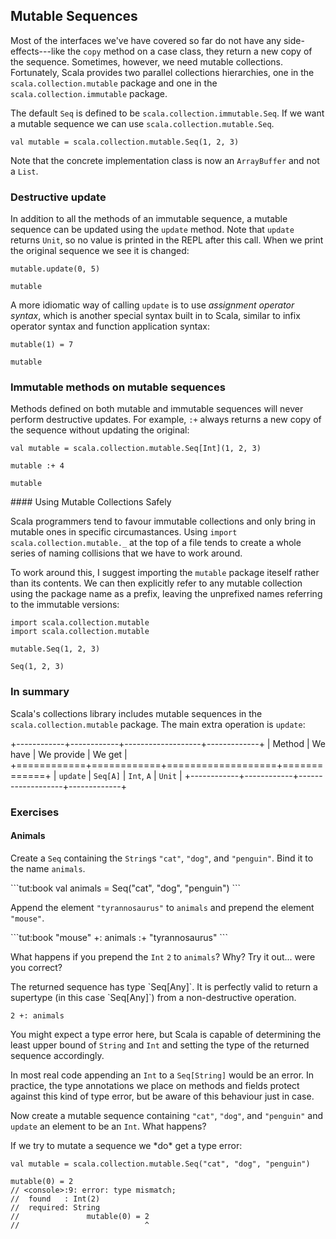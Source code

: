 ## Mutable Sequences

Most of the interfaces we've have covered so far do not have any side-effects---like the `copy` method on a case class, they return a new copy of the sequence. Sometimes, however, we need mutable collections. Fortunately, Scala provides two parallel collections hierarchies, one in the `scala.collection.mutable` package and one in the `scala.collection.immutable` package.

The default `Seq` is defined to be `scala.collection.immutable.Seq`. If we want a mutable sequence we can use `scala.collection.mutable.Seq`.

```tut:book
val mutable = scala.collection.mutable.Seq(1, 2, 3)
```

Note that the concrete implementation class is now an `ArrayBuffer` and not a `List`.

### Destructive update

In addition to all the methods of an immutable sequence, a mutable sequence can be updated using the `update` method. Note that `update` returns `Unit`, so no value is printed in the REPL after this call. When we print the original sequence we see it is changed:

```tut:book:silent
mutable.update(0, 5)
```

```tut:book
mutable
```

A more idiomatic way of calling `update` is to use *assignment operator syntax*, which is another special syntax built in to Scala, similar to infix operator syntax and function application syntax:

```tut:book:silent
mutable(1) = 7
```

```tut:book
mutable
```

### Immutable methods on mutable sequences

Methods defined on both mutable and immutable sequences will never perform destructive updates. For example, `:+` always returns a new copy of the sequence without updating the original:

```tut:book
val mutable = scala.collection.mutable.Seq[Int](1, 2, 3)

mutable :+ 4

mutable
```

<div class="callout callout-info">
#### Using Mutable Collections Safely

Scala programmers tend to favour immutable collections and only bring in mutable ones in specific circumastances. Using `import scala.collection.mutable._` at the top of a file tends to create a whole series of naming collisions that we have to work around.

To work around this, I suggest importing the `mutable` package iteself rather than its contents. We can then explicitly refer to any mutable collection using the package name as a prefix, leaving the unprefixed names referring to the immutable versions:

```tut:book:silent
import scala.collection.mutable
import scala.collection.mutable
```

```tut:book
mutable.Seq(1, 2, 3)

Seq(1, 2, 3)
```
</div>

### In summary

Scala's collections library includes mutable sequences in the `scala.collection.mutable` package. The main extra operation is `update`:

+------------+------------+-------------------+-------------+
| Method     | We have    | We provide        | We get      |
+============+============+===================+=============+
| `update`   | `Seq[A]`   | `Int`, `A`        | `Unit`      |
+------------+------------+-------------------+-------------+


### Exercises

#### Animals

Create a `Seq` containing the `String`s `"cat"`, `"dog"`, and `"penguin"`. Bind it to the name `animals`.

<div class="solution">
```tut:book
val animals = Seq("cat", "dog", "penguin")
```
</div>

Append the element `"tyrannosaurus"` to `animals` and prepend the element `"mouse"`.

<div class="solution">
```tut:book
"mouse" +: animals :+ "tyrannosaurus"
```
</div>

What happens if you prepend the `Int` `2` to `animals`? Why? Try it out... were you correct?

<div class="solution">
The returned sequence has type `Seq[Any]`.  It is perfectly valid to return a supertype (in this case `Seq[Any]`) from a non-destructive operation.

```tut:book
2 +: animals
```

You might expect a type error here, but Scala is capable of determining the least upper bound of `String` and `Int` and setting the type of the returned sequence accordingly.

In most real code appending an `Int` to a `Seq[String]` would be an error. In practice, the type annotations we place on methods and fields protect against this kind of type error, but be aware of this behaviour just in case.
</div>

Now create a mutable sequence containing `"cat"`, `"dog"`, and `"penguin"` and `update` an element to be an `Int`. What happens?

<div class="solution">
If we try to mutate a sequence we *do* get a type error:

```tut:book
val mutable = scala.collection.mutable.Seq("cat", "dog", "penguin")
```

```tut:book:silent:fail
mutable(0) = 2
// <console>:9: error: type mismatch;
//  found   : Int(2)
//  required: String
//               mutable(0) = 2
//                            ^
```
</div>
